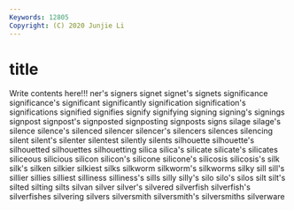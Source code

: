 ```yaml
---
Keywords: 12805
Copyright: (C) 2020 Junjie Li
---
```


# title

Write contents here!!!
ner's 
signers 
signet
signet's 
signets 
significance 
significance's 
significant 
significantly 
signification 
signification's 
significations 
signified
signifies 
signify 
signifying 
signing 
signing's 
signings 
signpost 
signpost's 
signposted 
signposting
signposts 
signs 
silage 
silage's 
silence 
silence's 
silenced 
silencer 
silencer's 
silencers
silences 
silencing 
silent 
silent's 
silenter 
silentest 
silently 
silents 
silhouette 
silhouette's
silhouetted 
silhouettes 
silhouetting 
silica 
silica's 
silicate 
silicate's 
silicates 
siliceous 
silicious
silicon 
silicon's 
silicone 
silicone's 
silicosis 
silicosis's 
silk 
silk's 
silken 
silkier
silkiest 
silks 
silkworm 
silkworm's 
silkworms 
silky 
sill 
sill's 
sillier 
sillies
silliest 
silliness 
silliness's 
sills 
silly 
silly's 
silo 
silo's 
silos 
silt
silt's 
silted 
silting 
silts 
silvan 
silver 
silver's 
silvered 
silverfish 
silverfish's
silverfishes 
silvering 
silvers 
silversmith 
silversmith's 
silversmiths 
silverware 
